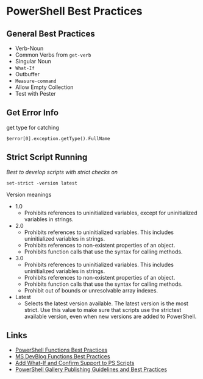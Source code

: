  # PowerShell Best Practices #

 ## General Best Practices ##
 * Verb-Noun
 * Common Verbs from `get-verb`
 * Singular Noun
 * `What-If`
 * Outbuffer
 * `Measure-command`
 * Allow Empty Collection
* Test with Pester

## Get Error Info ##

get type for catching

    $error[0].exception.getType().FullName


## Strict Script Running ##

*Best to develop scripts with strict checks on*

    set-strict -version latest

Version meanings

* 1.0
  * Prohibits references to uninitialized variables, except for uninitialized variables in strings.
* 2.0
  * Prohibits references to uninitialized variables. This includes uninitialized variables in strings.
  * Prohibits references to non-existent properties of an object.
  * Prohibits function calls that use the syntax for calling methods.
* 3.0
  * Prohibits references to uninitialized variables. This includes uninitialized variables in strings.
  * Prohibits references to non-existent properties of an object.
  * Prohibits function calls that use the syntax for calling methods.
  * Prohibit out of bounds or unresolvable array indexes.
* Latest
  * Selects the latest version available. The latest version is the most strict. Use this value to make sure that scripts use the strictest available version, even when new versions are added to PowerShell.


## Links ##
* [PowerShell Functions Best Practices](http://ramblingcookiemonster.github.io/Building-PowerShell-Functions-Best-Practices/)
* [MS DevBlog Functions Best Practices](https://devblogs.microsoft.com/scripting/powershell-best-practices-advanced-functions/)
* [Add What-If and Confirm Support to PS Scripts](https://bcthomas.com/2019/01/adding-whatif-and-confirm-parameters-to-your-powershell/)
* [PowerShell Gallery Publishing Guidelines and Best Practices](https://docs.microsoft.com/en-us/powershell/scripting/gallery/concepts/publishing-guidelines?view=powershell-7.1)